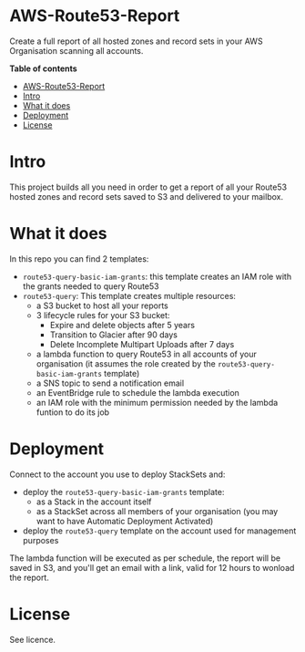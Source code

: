 # AWS-Route53-Report
Create a full report of all hosted zones and record sets in your AWS Organisation scanning all accounts.

**Table of contents**
- [AWS-Route53-Report](#aws-route53-report)
- [Intro](#intro)
- [What it does](#what-it-does)
- [Deployment](#deployment)
- [License](#license)

# Intro
This project builds all you need in order to get a report of all your Route53 hosted zones and record sets saved to S3 and delivered to your mailbox.

# What it does
In this repo you can find 2 templates: 
* `route53-query-basic-iam-grants`: this template creates an IAM role with the grants needed to query Route53
* `route53-query`: This template creates multiple resources:
  * a S3 bucket to host all your reports
  * 3 lifecycle rules for your S3 bucket:
    * Expire and delete objects after 5 years
    * Transition to Glacier after 90 days
    * Delete Incomplete Multipart Uploads after 7 days
  * a lambda function to query Route53 in all accounts of your organisation (it assumes the role created by the `route53-query-basic-iam-grants` template)
  * a SNS topic to send a notification email
  * an EventBridge rule to schedule the lambda execution
  * an IAM role with the minimum permission needed by the lambda funtion to do its job

# Deployment
Connect to the account you use to deploy StackSets and:
* deploy the `route53-query-basic-iam-grants` template:
  * as a Stack in the account itself
  * as a StackSet across all members of your organisation (you may want to have Automatic Deployment Activated) 
* deploy the `route53-query` template on the account used for management purposes

The lambda function will be executed as per schedule, the report will be saved in S3, and you'll get an email with a link, valid for 12 hours to wonload the report.

# License
See licence.
